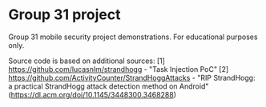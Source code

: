 # Group 31 project

Group 31 mobile security project demonstrations. For educational purposes only. 

Source code is based on additional sources:
[1] https://github.com/lucasnlm/strandhogg - "Task Injection PoC"
[2] https://github.com/ActivityCounter/StrandHoggAttacks - "RIP StrandHogg: a practical StrandHogg attack detection method on Android" (https://dl.acm.org/doi/10.1145/3448300.3468288)
